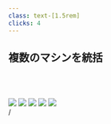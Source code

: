 ```yaml
---
class: text-[1.5rem]
clicks: 4
---
```


## 複数のマシンを統括

<br>
<br>
<br>

<img src="/kubernetes_1.svg" class="absolute top-24 w-4/5"/>
<img v-click="1" src="/kubernetes_2.svg" class="absolute top-24 w-4/5"/>
<img v-click="2" src="/kubernetes_3.svg" class="absolute top-24 w-4/5"/>
<img v-click="3" src="/kubernetes_4.svg" class="absolute top-24 w-4/5"/>
<img v-click="4" src="/kubernetes_5.svg" class="absolute top-24 w-4/5"/>

<div
  class="absolute bottom-[1rem] right-[1rem] text-[1rem]"
>
  <SlideCurrentNo /> / <SlidesTotal />
</div>

<!--
Note
-->